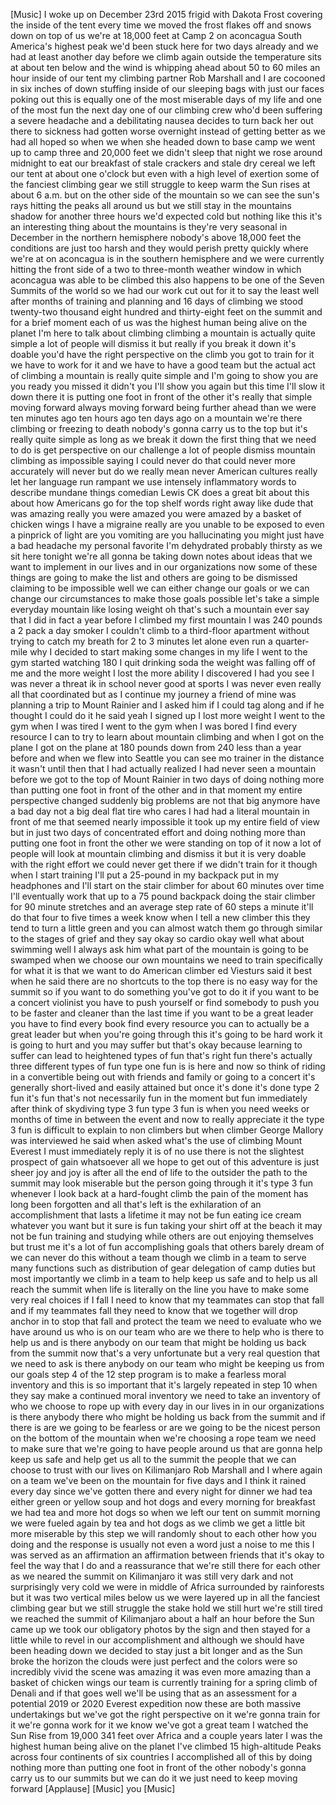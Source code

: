 
[Music]
I woke up on December 23rd 2015
frigid with Dakota Frost covering the
inside of the tent every time we moved
the frost flakes off and snows down on
top of us we&#39;re at 18,000 feet at Camp 2
on aconcagua South America&#39;s highest
peak
we&#39;d been stuck here for two days
already and we had at least another day
before we climb again outside the
temperature sits at about ten below and
the wind is whipping ahead about 50 to
60 miles an hour inside of our tent my
climbing partner Rob Marshall and I are
cocooned in six inches of down stuffing
inside of our sleeping bags with just
our faces poking out this is equally one
of the most miserable days of my life
and one of the most fun the next day one
of our climbing crew who&#39;d been
suffering a severe headache and a
debilitating nausea decides to turn back
her out there to sickness had gotten
worse overnight instead of getting
better as we had all hoped so when we
when she headed down to base camp we
went up to camp three and 20,000 feet we
didn&#39;t sleep that night we rose around
midnight to eat our breakfast of stale
crackers and stale dry cereal
we left our tent at about one o&#39;clock
but even with a high level of exertion
some of the fanciest climbing gear we
still struggle to keep warm the Sun
rises at about 6 a.m. but on the other
side of the mountain so we can see the
sun&#39;s rays hitting the peaks all around
us but we still stay in the mountains
shadow for another three hours we&#39;d
expected cold but nothing like this it&#39;s
an interesting thing about the mountains
is they&#39;re very seasonal in December in
the northern hemisphere nobody&#39;s above
18,000 feet the conditions are just too
harsh and they would perish pretty
quickly where we&#39;re at on aconcagua is
in the southern hemisphere
and we were currently hitting the front
side of a two to three-month weather
window in which aconcagua was able to be
climbed this also happens to be one of
the Seven Summits of the world
so we had our work cut out for it to say
the least well after months of training
and planning and 16 days of climbing we
stood twenty-two thousand eight hundred
and thirty-eight feet on the summit and
for a brief moment each of us was the
highest human being alive on the planet
I&#39;m here to talk about climbing climbing
a mountain is actually quite simple a
lot of people will dismiss it but really
if you break it down it&#39;s doable you&#39;d
have the right perspective on the climb
you got to train for it we have to work
for it and we have to have a good team
but the actual act of climbing a
mountain is really quite simple and I&#39;m
going to show you are you ready you
missed it didn&#39;t you
I&#39;ll show you again but this time I&#39;ll
slow it down there it is putting one
foot in front of the other it&#39;s really
that simple
moving forward always moving forward
being further ahead than we were ten
minutes ago ten hours ago ten days ago
on a mountain we&#39;re there climbing or
freezing to death
nobody&#39;s gonna carry us to the top but
it&#39;s really quite simple as long as we
break it down the first thing that we
need to do is get perspective on our
challenge a lot of people dismiss
mountain climbing as impossible saying I
could never do that
could never more accurately will never
but do we really mean never American
cultures really let her language run
rampant we use intensely inflammatory
words to describe mundane things
comedian Lewis CK does a great bit about
this about how Americans go for the top
shelf words right away like dude that
was amazing
really you were amazed you were amazed
by a basket of chicken wings I have a
migraine really are you unable to be
exposed to even a pinprick of light are
you vomiting are you hallucinating you
might just have a bad headache my
personal favorite I&#39;m dehydrated
probably thirsty as we sit here tonight
we&#39;re all gonna be taking down notes
about ideas that we want to implement in
our lives and in our organizations now
some of these things are going to make
the list and others are going to be
dismissed claiming to be impossible well
we can either change our goals or we can
change our circumstances to make those
goals possible let&#39;s take a simple
everyday mountain like losing weight
oh that&#39;s such a mountain
ever say that I did in fact a year
before I climbed my first mountain I was
240 pounds a 2 pack a day smoker
I couldn&#39;t climb to a third-floor
apartment without trying to catch my
breath for 2 to 3 minutes let alone even
run a quarter-mile why I decided to
start making some changes in my life I
went to the gym started watching 180 I
quit drinking soda the weight was
falling off of me and the more weight I
lost the more ability I discovered I had
you see I was never a threat ik in
school never good at sports
I was never even really all that
coordinated but as I continue my journey
a friend of mine was planning a trip to
Mount Rainier and I asked him if I could
tag along and if he thought I could do
it he said yeah I signed up I lost more
weight I went to the gym when I was
tired
I went to the gym when I was bored I
find every resource I can to try to
learn about mountain climbing and when I
got on the plane I got on the plane at
180 pounds down from 240 less than a
year before and when we flew into
Seattle you can see mo trainer in the
distance it wasn&#39;t until then that I had
actually realized I had never seen a
mountain before
we got to the top of Mount Rainier in
two days of doing nothing more than
putting one foot in front of the other
and in that moment my entire perspective
changed suddenly big problems are not
that big anymore
have a bad day not a big deal flat tire
who cares I had had a literal mountain
in front of me that seemed nearly
impossible it took up my entire field of
view but in just two days of
concentrated effort and doing nothing
more than putting one foot in front the
other we were standing on top of it now
a lot of people will look at mountain
climbing and dismiss it but it is very
doable with the right effort we could
never get there if we didn&#39;t train for
it though when I start training I&#39;ll put
a 25-pound in my backpack put in my
headphones and I&#39;ll start on the stair
climber for about 60 minutes over time
I&#39;ll eventually work that up to a 75
pound backpack
doing the stair climber for 90 minute
stretches and an average step rate of 60
steps a minute it&#39;ll do that four to
five times a week
know when I tell a new climber this they
tend to turn a little green and you can
almost watch them go through similar to
the stages of grief and they say okay so
cardio okay well what about swimming
well I always ask him what part of the
mountain is going to be swamped when we
choose our own mountains we need to
train specifically for what it is that
we want to do American climber ed
Viesturs said it best when he said there
are no shortcuts to the top there is no
easy way for the summit so if you want
to do something you&#39;ve got to do it if
you want to be a concert violinist you
have to push yourself or find somebody
to push you to be faster and cleaner
than the last time if you want to be a
great leader you have to find every book
find every resource you can to actually
be a great leader but when you&#39;re going
through this it&#39;s going to be hard work
it is going to hurt
and you may suffer but that&#39;s okay
because learning to suffer can lead to
heightened types of fun
that&#39;s right fun there&#39;s actually three
different types of fun type one fun is
is here and now so think of riding in a
convertible being out with friends and
family or going to a concert it&#39;s
generally short-lived and easily
attained but once it&#39;s done it&#39;s done
type 2 fun it&#39;s fun that&#39;s not
necessarily fun in the moment but fun
immediately after think of skydiving
type 3 fun type 3 fun is when you need
weeks or months of time in between the
event and now to really appreciate it
the type 3 fun is difficult to explain
to non climbers but when climber George
Mallory was interviewed he said when
asked what&#39;s the use of climbing Mount
Everest I must immediately reply it is
of no use there is not the slightest
prospect of gain whatsoever all we hope
to get out of this adventure is just
sheer joy and joy is after all the end
of life to the outsider the path to the
summit may look miserable but the person
going through it it&#39;s type 3 fun
whenever I look back at a hard-fought
climb the pain of the moment has long
been forgotten and all that&#39;s left is
the exhilaration of an accomplishment
that lasts a lifetime it may not be fun
eating ice cream whatever you want but
it sure is fun taking your shirt off at
the beach it may not be fun training and
studying while others are out enjoying
themselves but trust me it&#39;s a lot of
fun accomplishing goals that others
barely dream of we can never do this
without a team though we climb in a team
to serve many functions such as
distribution of gear delegation of camp
duties but most importantly we climb in
a team to help keep us safe and to help
us all reach the summit when life is
literally on the line you have to make
some very real choices
if I fall I need to know that my
teammates can stop that fall and if my
teammates fall they need to know that we
together will drop anchor in to stop
that fall and protect the team we need
to evaluate who we have around us who is
on our team
who are we there to help who is there to
help us and is there anybody on our team
that might be holding us back from the
summit now that&#39;s a very unfortunate but
a very real question that we need to ask
is there anybody on our team
who might be keeping us from our goals
step 4 of the 12 step program is to make
a fearless moral inventory and this is
so important that it&#39;s largely repeated
in step 10 when they say make a
continued moral inventory we need to
take an inventory of who we choose to
rope up with every day in our lives in
in our organizations is there anybody
there who might be holding us back from
the summit and if there is are we going
to be fearless or are we going to be the
nicest person on the bottom of the
mountain when we&#39;re choosing a rope team
we need to make sure that we&#39;re going to
have people around us that are gonna
help keep us safe and help get us all to
the summit the people that we can choose
to trust with our lives on Kilimanjaro
Rob Marshall and I where again on a team
we&#39;ve been on the mountain for five days
and I think it rained every day since
we&#39;ve gotten there and every night for
dinner we had tea either green or yellow
soup and hot dogs and every morning for
breakfast we had tea and more hot dogs
so when we left our tent on summit
morning we were fueled again by tea and
hot dogs as we climb we get a little bit
more miserable by this step we will
randomly shout to each other how you
doing and the response is usually not
even a word just a noise to me this I
was served as an affirmation an
affirmation between friends that it&#39;s
okay to feel the way that I do and a
reassurance that we&#39;re still there for
each other as we neared the summit on
Kilimanjaro it was still very dark and
not surprisingly very cold we were in
middle of Africa surrounded by
rainforests but it was two vertical
miles below us we were layered up in all
the fanciest climbing gear but we still
struggle the stake hold we still hurt
we&#39;re still tired we reached the summit
of Kilimanjaro about a half an hour
before the Sun came up we took our
obligatory photos by the sign and then
stayed for a little while to revel in
our accomplishment and although we
should have been heading down we decided
to stay just a bit longer
and as the Sun broke the horizon the
clouds were just perfect and the colors
were so incredibly vivid the scene was
amazing it was even more amazing than a
basket of chicken wings
our team is currently training for a
spring climb of Denali and if that goes
well we&#39;ll be using that as an
assessment for a potential 2019 or 2020
Everest expedition now these are both
massive undertakings
but we&#39;ve got the right perspective on
it we&#39;re gonna train for it we&#39;re gonna
work for it we know we&#39;ve got a great
team I watched the Sun Rise from 19,000
341 feet over Africa and a couple years
later I was the highest human being
alive on the planet I&#39;ve climbed 15
high-altitude Peaks across four
continents of six countries I
accomplished all of this by doing
nothing more than putting one foot in
front of the other
nobody&#39;s gonna carry us to our summits
but we can do it we just need to keep
moving forward
[Applause]
[Music]
you
[Music]
